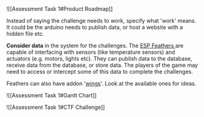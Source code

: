 ![[Assessment Task 1#Product Roadmap]]


Instead of saying the challenge needs to work, specify what 'work' means. It could be the arduino needs to publish data, or host a website with a hidden file etc.

**Consider data** in the system for the challenges. The [ESP Feathers ](https://www.adafruit.com/product/3405) are capable of interfacing with sensors (like temperature sensors) and actuators (e.g. motors, lights etc). They can publish data to the database, receive data from the database, or store data. The players of the game may need to access or intercept some of this data to complete the challenges.

Feathers can also have addon '[wings](https://www.adafruit.com/category/943)'. Look at the available ones for ideas.

![[Assessment Task 1#Gantt Chart]]

![[Assessment Task 1#CTF Challenge]]